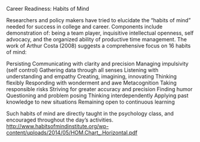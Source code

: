 Career Readiness: Habits of Mind

Researchers and policy makers have tried to elucidate the “habits of mind” needed for success in college and career. Components include demonstration of: being a team player, inquisitive intellectual openness, self advocacy, and the organized ability of productive time management. The work of Arthur Costa (2008) suggests a comprehensive focus on 16 habits of mind:

Persisting
Communicating with clarity and precision
Managing impulsivity (self control)
Gathering data through all senses
Listening with understanding and empathy
Creating, imagining, innovating
Thinking flexibly
Responding with wonderment and awe
Metacognition
Taking responsible risks
Striving for greater accuracy and precision
Finding humor
Questioning and problem posing
Thinking interdependently
Applying past knowledge to new situations
Remaining open to continuous learning

Such habits of mind are directly taught in the psychology class, and encouraged throughout the day’s activities.
http://www.habitsofmindinstitute.org/wp-content/uploads/2014/05/HOM.Chart_.Horizontal.pdf
